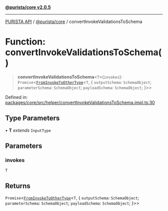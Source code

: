 [**@purista/core v2.0.5**](../README.md)

***

[PURISTA API](../../../packages.md) / [@purista/core](../README.md) / convertInvokeValidationsToSchema

# Function: convertInvokeValidationsToSchema()

> **convertInvokeValidationsToSchema**\<`T`\>(`invokes`): `Promise`\<[`FromInvokeToOtherType`](../type-aliases/FromInvokeToOtherType.md)\<`T`, \{ `outputSchema`: `SchemaObject`; `parameterSchema`: `SchemaObject`; `payloadSchema`: `SchemaObject`; \}\>\>

Defined in: [packages/core/src/helper/convertInvokeValidationsToSchema.impl.ts:30](https://github.com/puristajs/purista/blob/master/packages/core/src/helper/convertInvokeValidationsToSchema.impl.ts#L30)

## Type Parameters

• **T** *extends* `InputType`

## Parameters

### invokes

`T`

## Returns

`Promise`\<[`FromInvokeToOtherType`](../type-aliases/FromInvokeToOtherType.md)\<`T`, \{ `outputSchema`: `SchemaObject`; `parameterSchema`: `SchemaObject`; `payloadSchema`: `SchemaObject`; \}\>\>
